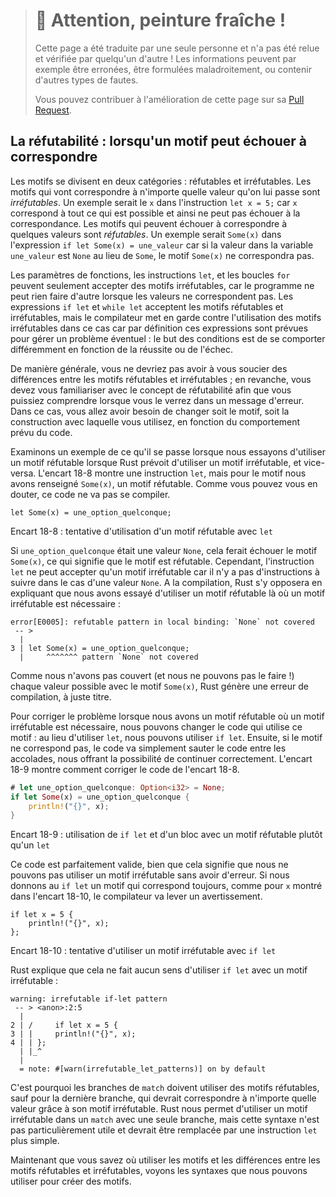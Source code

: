 > # 🚧 Attention, peinture fraîche !
>
> Cette page a été traduite par une seule personne et n'a pas été relue et
> vérifiée par quelqu'un d'autre ! Les informations peuvent par exemple être
> erronées, être formulées maladroitement, ou contenir d'autres types de fautes.
>
> Vous pouvez contribuer à l'amélioration de cette page sur sa
> [Pull Request](https://github.com/Jimskapt/rust-book-fr/pull/206).

<!--
## Refutability: Whether a Pattern Might Fail to Match
-->

## La réfutabilité : lorsqu'un motif peut échouer à correspondre

<!--
Patterns come in two forms: refutable and irrefutable. Patterns that will match
for any possible value passed are *irrefutable*. An example would be `x` in the
statement `let x = 5;` because `x` matches anything and therefore cannot fail
to match. Patterns that can fail to match for some possible value are
*refutable*. An example would be `Some(x)` in the expression `if let Some(x) =
a_value` because if the value in the `a_value` variable is `None` rather than
`Some`, the `Some(x)` pattern will not match.
-->

Les motifs se divisent en deux catégories : réfutables et irréfutables. Les
motifs qui vont correspondre à n'importe quelle valeur qu'on lui passe sont
*irréfutables*. Un exemple serait le `x` dans l'instruction `let x = 5;` car
`x` correspond à tout ce qui est possible et ainsi ne peut pas échouer à la
correspondance. Les motifs qui peuvent échouer à correspondre à quelques valeurs
sont *réfutables*. Un exemple serait `Some(x)` dans l'expression
`if let Some(x) = une_valeur` car si la valeur dans la variable `une_valeur` est
`None` au lieu de `Some`, le motif `Some(x)` ne correspondra pas.

<!--
Function parameters, `let` statements, and `for` loops can only accept
irrefutable patterns, because the program cannot do anything meaningful when
values don’t match. The `if let` and `while let` expressions accept
refutable and irrefutable patterns, but the compiler warns against
irrefutable patterns because by definition they’re intended to handle possible
failure: the functionality of a conditional is in its ability to perform
differently depending on success or failure.
-->

Les paramètres de fonctions, les instructions `let`, et les boucles `for`
peuvent seulement accepter des motifs irréfutables, car le programme ne peut
rien faire d'autre lorsque les valeurs ne correspondent pas. Les expressions
`if let` et `while let` acceptent les motifs réfutables et irréfutables, mais le
compilateur met en garde contre l'utilisation des motifs irréfutables dans ce
cas car par définition ces expressions sont prévues pour gérer un problème
éventuel : le but des conditions est de se comporter différemment en fonction de
la réussite ou de l'échec.

<!--
In general, you shouldn’t have to worry about the distinction between refutable
and irrefutable patterns; however, you do need to be familiar with the concept
of refutability so you can respond when you see it in an error message. In
those cases, you’ll need to change either the pattern or the construct you’re
using the pattern with, depending on the intended behavior of the code.
-->

De manière générale, vous ne devriez pas avoir à vous soucier des différences
entre les motifs réfutables et irréfutables ; en revanche, vous devez vous
familiariser avec le concept de réfutabilité afin que vous puissiez comprendre
lorsque vous le verrez dans un message d'erreur. Dans ce cas, vous allez avoir
besoin de changer soit le motif, soit la construction avec laquelle vous
utilisez, en fonction du comportement prévu du code.

<!--
Let’s look at an example of what happens when we try to use a refutable pattern
where Rust requires an irrefutable pattern and vice versa. Listing 18-8 shows a
`let` statement, but for the pattern we’ve specified `Some(x)`, a refutable
pattern. As you might expect, this code will not compile.
-->

Examinons un exemple de ce qu'il se passe lorsque nous essayons d'utiliser un
motif réfutable lorsque Rust prévoit d'utiliser un motif irréfutable, et
vice-versa. L'encart 18-8 montre une instruction `let`, mais pour le motif nous
avons renseigné `Some(x)`, un motif réfutable. Comme vous pouvez vous en douter,
ce code ne va pas se compiler.

<!--
```rust,ignore,does_not_compile
let Some(x) = some_option_value;
```
-->

```rust,ignore,does_not_compile
let Some(x) = une_option_quelconque;
```

<!--
<span class="caption">Listing 18-8: Attempting to use a refutable pattern with
`let`</span>
-->

<span class="caption">Encart 18-8 : tentative d'utilisation d'un motif
réfutable avec `let`</span>

<!--
If `some_option_value` was a `None` value, it would fail to match the pattern
`Some(x)`, meaning the pattern is refutable. However, the `let` statement can
only accept an irrefutable pattern because there is nothing valid the code can
do with a `None` value. At compile time, Rust will complain that we’ve tried to
use a refutable pattern where an irrefutable pattern is required:
-->

Si `une_option_quelconque` était une valeur `None`, cela ferait échouer le motif
`Some(x)`, ce qui signifie que le motif est réfutable. Cependant, l'instruction
`let` ne peut accepter qu'un motif irréfutable car il n'y a pas d'instructions à
suivre dans le cas d'une valeur `None`. A la compilation, Rust s'y opposera en
expliquant que nous avons essayé d'utiliser un motif réfutable là où un motif
irréfutable est nécessaire :

<!--
```text
error[E0005]: refutable pattern in local binding: `None` not covered
 -- >
  |
3 | let Some(x) = some_option_value;
  |     ^^^^^^^ pattern `None` not covered
```
-->

```text
error[E0005]: refutable pattern in local binding: `None` not covered
 -- >
  |
3 | let Some(x) = une_option_quelconque;
  |     ^^^^^^^ pattern `None` not covered
```

<!--
Because we didn’t cover (and couldn’t cover!) every valid value with the
pattern `Some(x)`, Rust rightfully produces a compiler error.
-->

Comme nous n'avons pas couvert (et nous ne pouvons pas le faire !) chaque
valeur possible avec le motif `Some(x)`, Rust génère une erreur de compilation,
à juste titre.

<!--
To fix the problem where we have a refutable pattern where an irrefutable
pattern is needed, we can change the code that uses the pattern: instead of
using `let`, we can use `if let`. Then if the pattern doesn’t match, the code
will just skip the code in the curly brackets, giving it a way to continue
validly. Listing 18-9 shows how to fix the code in Listing 18-8.
-->

Pour corriger le problème lorsque nous avons un motif réfutable où un motif
irréfutable est nécessaire, nous pouvons changer le code qui utilise ce motif :
au lieu d'utiliser `let`, nous pouvons utiliser `if let`. Ensuite, si le motif
ne correspond pas, le code va simplement sauter le code entre les accolades,
nous offrant la possibilité de continuer correctement. L'encart 18-9 montre
comment corriger le code de l'encart 18-8.

<!--
```rust
# let some_option_value: Option<i32> = None;
if let Some(x) = some_option_value {
    println!("{}", x);
}
```
-->

```rust
# let une_option_quelconque: Option<i32> = None;
if let Some(x) = une_option_quelconque {
    println!("{}", x);
}
```

<!--
<span class="caption">Listing 18-9: Using `if let` and a block with refutable
patterns instead of `let`</span>
-->

<span class="caption">Encart 18-9 : utilisation de `if let` et d'un bloc avec
un motif réfutable plutôt qu'un `let`</span>

<!--
We’ve given the code an out! This code is perfectly valid, although it means we
cannot use an irrefutable pattern without receiving an error. If we give `if
let` a pattern that will always match, such as `x`, as shown in Listing 18-10,
the compiler will give a warning.
-->

Ce code est parfaitement valide, bien que cela signifie que nous ne pouvons pas
utiliser un motif irréfutable sans avoir d'erreur. Si nous donnons au `if let`
un motif qui correspond toujours, comme pour `x` montré dans l'encart 18-10, le
compilateur va lever un avertissement.

```rust,ignore
if let x = 5 {
    println!("{}", x);
};
```

<!--
<span class="caption">Listing 18-10: Attempting to use an irrefutable pattern
with `if let`</span>
-->

<span class="caption">Encart 18-10 : tentative d'utiliser un motif irréfutable
avec `if let`</span>

<!--
Rust complains that it doesn’t make sense to use `if let` with an irrefutable
pattern:
-->

Rust explique que cela ne fait aucun sens d'utiliser `if let` avec un motif
irréfutable :

```text
warning: irrefutable if-let pattern
 -- > <anon>:2:5
  |
2 | /     if let x = 5 {
3 | |     println!("{}", x);
4 | | };
  | |_^
  |
  = note: #[warn(irrefutable_let_patterns)] on by default
```

<!--
For this reason, match arms must use refutable patterns, except for the last
arm, which should match any remaining values with an irrefutable pattern. Rust
allows us to use an irrefutable pattern in a `match` with only one arm, but
this syntax isn’t particularly useful and could be replaced with a simpler
`let` statement.
-->

C'est pourquoi les branches de `match` doivent utiliser des motifs réfutables,
sauf pour la dernière branche, qui devrait correspondre à n'importe quelle
valeur grâce à son motif irréfutable. Rust nous permet d'utiliser un motif
irréfutable dans un `match` avec une seule branche, mais cette syntaxe n'est
pas particulièrement utile et devrait être remplacée par une instruction `let`
plus simple.

<!--
Now that you know where to use patterns and the difference between refutable
and irrefutable patterns, let’s cover all the syntax we can use to create
patterns.
-->

Maintenant que vous savez où utiliser les motifs et les différences entre les
motifs réfutables et irréfutables, voyons les syntaxes que nous pouvons
utiliser pour créer des motifs.

